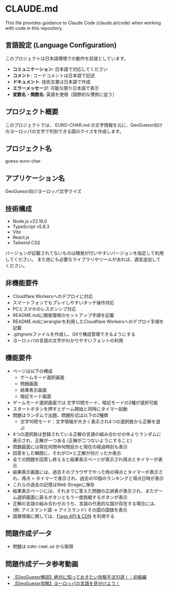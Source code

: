 # CLAUDE.md

This file provides guidance to Claude Code (claude.ai/code) when working with code in this repository.

## 言語設定 (Language Configuration)

このプロジェクトは日本語環境での動作を前提としています。

- **コミュニケーション**: 日本語で対応してください
- **コメント**: コードコメントは日本語で記述
- **ドキュメント**: 技術文書は日本語で作成
- **エラーメッセージ**: 可能な限り日本語で表示
- **変数名・関数名**: 英語を使用（国際的な慣例に従う）

## プロジェクト概要
このプロジェクトでは、 EURO-CHAR.md の文字情報を元に、GeoGuessr向けのヨーロッパの文字で判別できる国のクイズを作成します。

## プロジェクト名
guess-euro-char

## アプリケーション名
GeoGuessr向けヨーロッパ文字クイズ

## 技術構成

- Node.js v22.16.0
- TypeScript v5.8.3
- Vite
- React.js
- Tailwind CSS

バージョンが記載されてないものは開発が行いやすいバージョンを指定して利用してください。
また他にも必要なライブラリやツールがあれば、適宜追加してください。

## 非機能要件

- Cloudflare Workersへのデプロイに対応
- スマートフォンでもプレイしやすいタッチ操作対応
- PCとスマホのレスポンシブ対応
- README.mdに開発環境のセットアップ手順を記載
- README.mdにwranglerを利用したCloudflare Workersへのデプロイ手順を記載
- .gitignoreファイルを作成し、Gitで構成管理できるようにする
- ヨーロッパの言語の文字がわかりやすいフォントの利用

## 機能要件

- ページは以下の構成
  - ゲームモード選択画面
  - 問題画面
  - 結果表示画面
  - 暗記モード画面
- ゲームモード選択画面では 文字10問モード、暗記モードの2種が選択可能
- スタートボタンを押すとゲーム開始と同時にタイマー起動
- 問題はランダムで出題、問題形式は以下の2種類
  - 文字10問モード：文字情報が大きく表示され4つの選択肢から正解を選ぶ
- 4つの選択肢は登録されている正解の言語の組み合わせの中よりランダムに表示され、正解が一つある (正解が二つないようにすること)
- 問題画面には現在何問中何問目かと現在の経過時刻も表示
- 回答をした瞬間に、それが○×と正解が何だったか表示
- 全ての問題を回答し終えると結果表示ページが表示され得点とタイマーが表示
- 結果表示画面には、過去そのブラウザでやった時の得点とタイマーが表示され、得点 > タイマーで表示され、過去の10個のランキングと得点日時が表示
- これらの過去の記憶はWeb Strageに保存
- 結果表示ページには、それまでに答えた問題の正誤表が表示され、またゲーム選択画面に戻るボタンともう一度挑戦するボタンが表示
- 正解の言語の組み合わせのうち、言語の代表的な国が存在する場合には、 (例: アイスランド語 → アイスランド) その国の国旗を表示
- 国旗情報に関しては、[Flags API & CDN](https://flagcdn.com/) を利用する

## 問題作成データ
- 問題は `EURO-CHAR.md` から取得

## 問題作成データ参考動画
- [【GeoGueesr解説】絶対に知っておきたい攻略手法10選！｜初級編](https://www.youtube.com/watch?v=_EEJI0il6mY&t=977s)
- [【GeoGuessr攻略】ヨーロッパの言語を見分けよう！](https://www.youtube.com/watch?v=vAyrDesxYlo)

